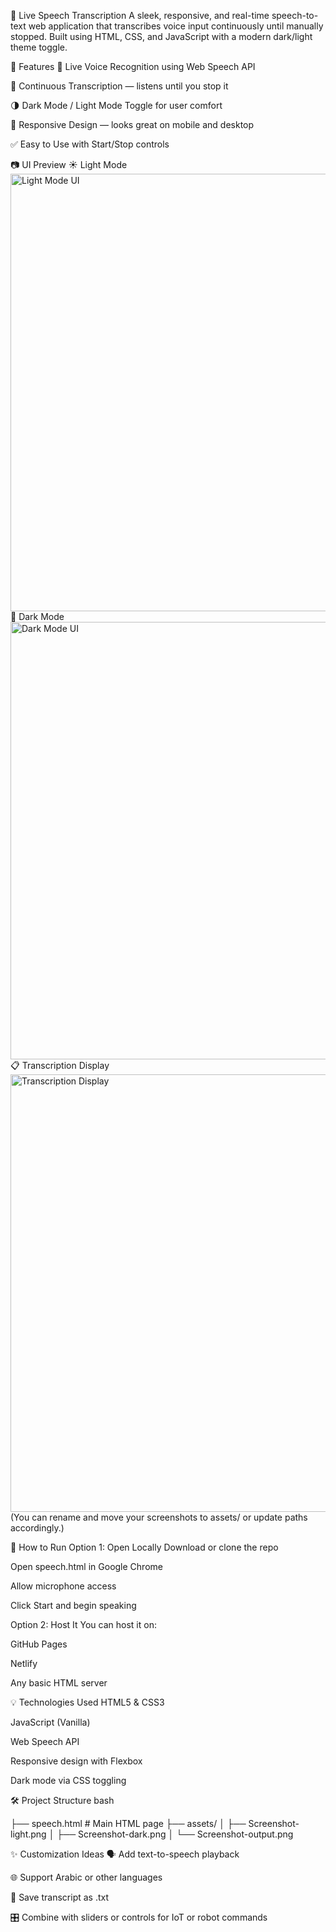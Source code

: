 🧠 Live Speech Transcription 
A sleek, responsive, and real-time speech-to-text web application that transcribes voice input continuously until manually stopped. Built using HTML, CSS, and JavaScript with a modern dark/light theme toggle.

🌟 Features
🎤 Live Voice Recognition using Web Speech API

🔄 Continuous Transcription — listens until you stop it

🌗 Dark Mode / Light Mode Toggle for user comfort

📱 Responsive Design — looks great on mobile and desktop

✅ Easy to Use with Start/Stop controls

📷 UI Preview
☀️ Light Mode
<img src="assets/Screenshot-light.png" alt="Light Mode UI" width="700"/>
🌙 Dark Mode
<img src="assets/Screenshot-dark.png" alt="Dark Mode UI" width="700"/>
📋 Transcription Display
<img src="assets/Screenshot-output.png" alt="Transcription Display" width="700"/>
(You can rename and move your screenshots to assets/ or update paths accordingly.)

🚀 How to Run
Option 1: Open Locally
Download or clone the repo

Open speech.html in Google Chrome

Allow microphone access

Click Start and begin speaking

Option 2: Host It
You can host it on:

GitHub Pages

Netlify

Any basic HTML server

💡 Technologies Used
HTML5 & CSS3

JavaScript (Vanilla)

Web Speech API

Responsive design with Flexbox

Dark mode via CSS toggling

🛠️ Project Structure
bash



├── speech.html          # Main HTML page
├── assets/
│   ├── Screenshot-light.png
│   ├── Screenshot-dark.png
│   └── Screenshot-output.png



✨ Customization Ideas
🗣️ Add text-to-speech playback

🌐 Support Arabic or other languages

💾 Save transcript as .txt

🎛️ Combine with sliders or controls for IoT or robot commands
